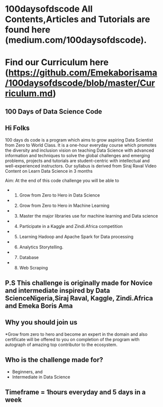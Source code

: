# 100daysofdscode All Contents,Articles and Tutorials are found here (medium.com/100daysofdscode).

# Find our Curriculum here (https://github.com/Emekaborisama/100daysofdscode/blob/master/Curriculum.md)

## 100 Days of Data Science Code

## Hi Folks

100 days ds code is a program which aims to grow aspiring Data Scientist from Zero to World Class. It is a one-hour everyday course which promotes the diversity and inclusion vision on teaching Data Science with advanced information and techniques to solve the global challenges and emerging problems, projects and tutorials are student-centric with intellectual and well-experienced instructors. Our syllabus is derived from Siraj Raval Video Content on Learn Data Science in 3 months

Aim: At the end of this code challenge you will be able to 
* 1. Grow from Zero to Hero in Data Science
* 2. Grow from Zero to Hero in Machine Learning
* 3. Master the major libraries use for machine learning and Data science  
* 4. Participate in a Kaggle and Zindi.Africa competition 
* 5. Learning Hadoop and Apache Spark for Data processing
* 6. Analytics Storytelling.
* 7. Database
* 8. Web Scraping


## P.S This challenge is originally made for Novice and intermediate inspired by Data ScienceNigeria,Siraj Raval, Kaggle, Zindi.Africa and Emeka Boris Ama

## Why you should join us
*Grow from zero to hero and become an expert in the domain and also certificate will be offered to you on completion of the program with autograph of amazing top contributor to the ecosystem.

## Who is the challenge made for?
- Beginners, and
- Intermediate in Data Science

## Timeframe = 1hours everyday and 5 days in a week


